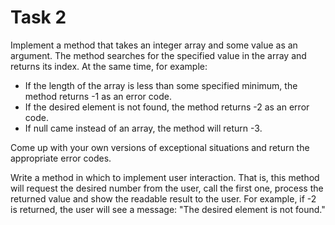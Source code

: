 # Task 2

Implement a method that takes an integer array and some value as an argument. The
method searches for the specified value in the array and returns its index. At the
same time, for example:

- If the length of the array is less than some specified minimum, the method returns
  -1 as an error code.
- If the desired element is not found, the method returns -2 as an error code.
- If null came instead of an array, the method will return -3.

Come up with your own versions of exceptional situations and return the appropriate
error codes.

Write a method in which to implement user interaction. That is, this method will
request the desired number from the user, call the first one, process the returned
value and show the readable result to the user. For example, if -2 is returned,
the user will see a message: "The desired element is not found."
